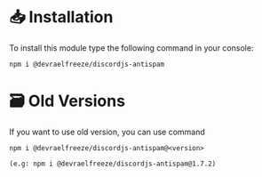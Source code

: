 # 📥 Installation

To install this module type the following command in your console:
```
npm i @devraelfreeze/discordjs-antispam
```

# 🗃️ Old Versions

If you want to use old version, you can use command
```
npm i @devraelfreeze/discordjs-antispam@<version>

(e.g: npm i @devraelfreeze/discordjs-antispam@1.7.2)
```